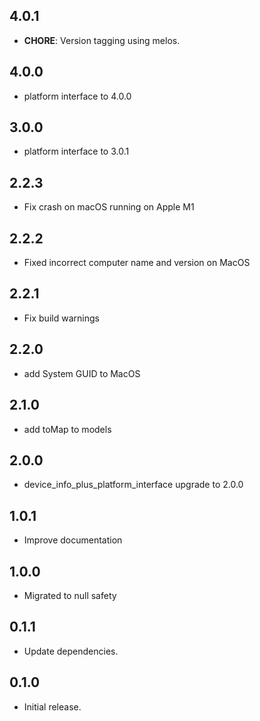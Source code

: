 ## 4.0.1

 - **CHORE**: Version tagging using melos.

## 4.0.0

- platform interface to 4.0.0

## 3.0.0


- platform interface to 3.0.1

## 2.2.3

- Fix crash on macOS running on Apple M1

## 2.2.2

- Fixed incorrect computer name and version on MacOS

## 2.2.1

- Fix build warnings

## 2.2.0

- add System GUID to MacOS

## 2.1.0

- add toMap to models

## 2.0.0

- device_info_plus_platform_interface upgrade to 2.0.0

## 1.0.1

- Improve documentation

## 1.0.0

- Migrated to null safety

## 0.1.1

- Update dependencies.

## 0.1.0

- Initial release.
